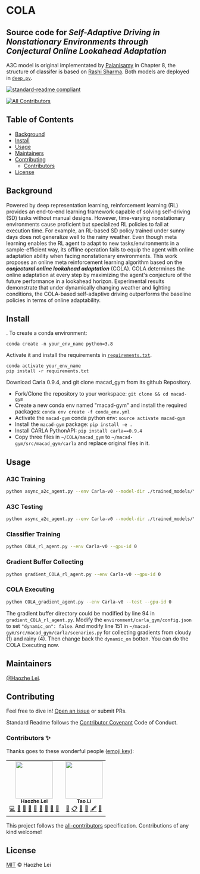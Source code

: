 # COLA

## Source code for *Self-Adaptive Driving in Nonstationary Environments through  Conjectural Online Lookahead Adaptation*
A3C model is original implementated by [Palanisamy](https://github.com/PacktPublishing/Hands-On-Intelligent-Agents-with-OpenAI-Gym) in Chapter 8, the structure of classifer is based on [Rashi Sharma](https://medium.com/swlh/natural-image-classification-using-resnet9-model-6f9dc924cd6d). Both models are deployed in [`deep.py`](function_approximator/deep.py).

[![standard-readme compliant](https://img.shields.io/badge/readme%20style-standard-brightgreen.svg?style=flat-square)](https://github.com/RichardLitt/standard-readme)
<!-- ALL-CONTRIBUTORS-BADGE:START - Do not remove or modify this section -->
[![All Contributors](https://img.shields.io/badge/all_contributors-2-orange.svg?style=flat-square)](#contributors-)
<!-- ALL-CONTRIBUTORS-BADGE:END -->

## Table of Contents

- [Background](#background)
- [Install](#install)
- [Usage](#usage)
- [Maintainers](#maintainers)
- [Contributing](#contributing)
	- [Contributors](#contributors)
- [License](#license)

## Background
Powered by deep representation learning, reinforcement learning (RL) provides an end-to-end learning framework capable of solving self-driving (SD) tasks without manual designs. However, time-varying nonstationary environments cause proficient but specialized RL policies to fail at execution time. For example, an RL-based SD policy trained under sunny days does not generalize well to the rainy weather. Even though meta learning enables the RL agent to adapt to new tasks/environments in a sample-efficient way, its offline operation fails to equip the agent with online adaptation ability when facing nonstationary environments. This work proposes an online meta reinforcement learning algorithm based on the **_conjectural online lookahead adaptation_** (COLA). COLA determines the online adaptation at every step by maximizing the agent's conjecture of the future performance in a lookahead horizon.  Experimental results demonstrate that under dynamically changing weather and lighting conditions, the COLA-based self-adaptive driving outperforms the baseline policies in terms of online adaptability.

## Install
. To create a conda environment:
```
conda create -n your_env_name python=3.8
```
Activate it and install the requirements in [`requirements.txt`](requirements.txt).
```
conda activate your_env_name
pip install -r requirements.txt
```
Download Carla 0.9.4, and git clone macad_gym from its github Repository.

- Fork/Clone the repository to your workspace:
  `git clone && cd macad-gym`
- Create a new conda env named "macad-gym" and install the required packages:
`conda env create -f conda_env.yml`
- Activate the `macad-gym` conda python env:
`source activate macad-gym`
- Install the `macad-gym` package:
`pip install -e .`
- Install CARLA PythonAPI: `pip install carla==0.9.4`
- Copy three files in `~/COLA/macad_gym` to `~/macad-gym/src/macad_gym/carla` and replace original files in it.

## Usage

### A3C Training

```sh
python async_a2c_agent.py --env Carla-v0 --model-dir ./trained_models/YOUR_MODEL/ --gpu-id 0
```
### A3C Testing

```sh
python async_a2c_agent.py --env Carla-v0 --model-dir ./trained_models/YOUR_MODEL/ --test
```
### Classifier Training
```sh
python COLA_rl_agent.py --env Carla-v0 --gpu-id 0
```

### Gradient Buffer Collecting
```sh
python gradient_COLA_rl_agent.py --env Carla-v0 --gpu-id 0
```

### COLA Executing
```sh
python COLA_gradient_agent.py --env Carla-v0 --test --gpu-id 0
```

The gradient buffer directory could be modified by line 94 in `gradient_COLA_rl_agent.py`. Modify the `environment/carla_gym/config.json` to set `"dynamic_on": false`. And modify line 151 in `~/macad-gym/src/macad_gym/carla/scenarios.py` for collecting gradients from cloudy (1) and rainy (4). Then change back the `dynamic_on` botton. You can do the COLA Executing now.

## Maintainers

[@Haozhe Lei](https://github.com/Panshark).

## Contributing

Feel free to dive in! [Open an issue](https://github.com/Panshark/Attack_metaRL/issues/new) or submit PRs.

Standard Readme follows the [Contributor Covenant](http://contributor-covenant.org/version/1/3/0/) Code of Conduct.

### Contributors ✨

Thanks goes to these wonderful people ([emoji key](https://allcontributors.org/docs/en/emoji-key)):

<!-- ALL-CONTRIBUTORS-LIST:START - Do not remove or modify this section -->
<!-- prettier-ignore-start -->
<!-- markdownlint-disable -->
<table>
  <tr>
    <td align="center"><a href="https://github.com/Panshark"><img src="https://avatars.githubusercontent.com/u/71244619?v=4?s=100" width="100px;" alt=""/><br /><sub><b>Haozhe Lei</b></sub></a><br /><a href="https://github.com/Panshark/Attack_metaRL/commits?author=Panshark" title="Code">💻</a> <a href="#data-Panshark" title="Data">🔣</a> <a href="https://github.com/Panshark/Attack_metaRL/commits?author=Panshark" title="Documentation">📖</a> <a href="#ideas-Panshark" title="Ideas, Planning, & Feedback">🤔</a> <a href="#maintenance-Panshark" title="Maintenance">🚧</a> <a href="#projectManagement-Panshark" title="Project Management">📆</a> <a href="#question-Panshark" title="Answering Questions">💬</a> <a href="https://github.com/Panshark/Attack_metaRL/pulls?q=is%3Apr+reviewed-by%3APanshark" title="Reviewed Pull Requests">👀</a> <a href="#design-Panshark" title="Design">🎨</a></td>
    <td align="center"><a href="https://engineering.nyu.edu/student/tao-li-0"><img src="https://avatars.githubusercontent.com/u/46550706?v=4?s=100" width="100px;" alt=""/><br /><sub><b>Tao Li</b></sub></a><br /><a href="#design-TaoLi-NYU" title="Design">🎨</a> <a href="#eventOrganizing-TaoLi-NYU" title="Event Organizing">📋</a> <a href="#ideas-TaoLi-NYU" title="Ideas, Planning, & Feedback">🤔</a> <a href="#data-TaoLi-NYU" title="Data">🔣</a> <a href="#content-TaoLi-NYU" title="Content">🖋</a> <a href="#question-TaoLi-NYU" title="Answering Questions">💬</a></td>
  </tr>
</table>

<!-- markdownlint-restore -->
<!-- prettier-ignore-end -->

<!-- ALL-CONTRIBUTORS-LIST:END -->

This project follows the [all-contributors](https://github.com/all-contributors/all-contributors) specification. Contributions of any kind welcome!

## License

[MIT](LICENSE) © Haozhe Lei
